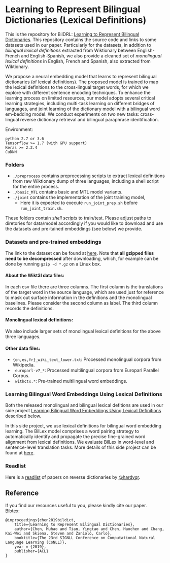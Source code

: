 # Learning to Represent Bilingual Dictionaries (Lexical Definitions)

This is the repository for BilDRL: [Learning to Represent Bilingual Dictionaries](https://www.aclweb.org/anthology/K19-1015.pdf). This repository contains the source code and links to some datasets used in our paper. Particularly for the datasets, in addition to *bilingual lexical definitions* extracted from Wiktionary between English-French and English-Spanish, we also provide a cleaned set of *monolingual lexical definitions* in English, French and Spanish, also extracted from Wiktionary.

We propose a neural embedding model that learns to represent bilingual dictionaries (of lexical definitions). The proposed model is trained to map the lexical definitions to the cross-lingual target words, for which we explore with different sentence encoding techniques. To enhance the learning process on limited resources, our model adopts several critical learning strategies, including multi-task learning on different bridges of languages, and joint learning of the dictionary model with a bilingual word em-bedding model. We conduct experiments on two new tasks: cross-lingual reverse dictionary retrieval and bilingual paraphrase identification.

Environment:

    python 2.7 or 3.6
    Tensorflow >= 1.7 (with GPU support)
    Keras >= 2.2.4
    CuDNN

### Folders

- `./preprocess` contains preprocessing scripts to extract lexical definitions from raw Wiktionary dump of three languages, including a shell script for the entire process.  
- `./basic_MTL` contains basic and MTL model variants.  
- `./joint` contains the implementation of the joint training model,
    -  Here it is expected to execute `run_joint_prep.sh` before `run_joint_train.sh`.

These folders contain *shell scripts* to train/test. Please adjust paths to diretories for data/model accordingly if you would like to download and use the datasets and pre-tained embeddings (see below) we provide.

### Datasets and pre-trained embeddings

The link to the dataset can be found at [here](https://drive.google.com/drive/folders/1Lm6Q5BxeU0ByR6DZcNfbWpntumiIKhYN?usp=sharing). 
Note that **all gzipped files need to be decompressed** after downloading, which, for example can be done by running `gzip -d *.gz` on a Linux box.

#### About the Wikt3l data files:  
In each csv file there are three columns. The first column is the translations of the target word in the source language, which are used just for reference to mask out surface information in the definitions and the monolingual baselines. Please consider the second column as label. The third column records the definitions.   

#### Monolingual lexical definitions:
We also include larger sets of monolingual lexical definitions for the above three languages. 

#### Other data files:
- `{en,es,fr}_wiki_text_lower.txt`: Processed monolingual corpora from Wikipedia.
- ` europarl-v7_*`: Processed multilingual corpora from Europarl Parallel Corpus.
- ` withctx.*`: Pre-trained multilingual word embeddings.

### Learning Bilingual Word Embeddings Using Lexical Definitions
Both the released monolingual and bilingual lexical defitions are used in our side project [Learning Bilingual Word Embeddings Using Lexical Definitions](https://www.aclweb.org/anthology/W19-4316/) described below.

In this side project, we use lexical definitions for bilingual word embedding learning. The BilLex model comprises a word pairing strategy to automatically identify and propagate the precise fine-grained word alignment from lexical definitions. We evaluate BilLex in word-level and sentence-level translation tasks. More details of this side project can be found at [here](https://github.com/swj0419/bilingual_dict_embeddings).

### Readlist
Here is a [readlist](https://github.com/hardyqr/reverse_dictionaries) of papers on reverse dictionaries by [@hardyqr](https://github.com/hardyqr).

## Reference
If you find our resources useful to you, please kindly cite our paper.  
Bibtex:

    @inproceedings{chen2019bildict,
        title={Learning to Represent Bilingual Dictionaries},
        author={Chen, Muhao and Tian, Yingtao and Chen, Haochen and Chang, Kai-Wei and Skiena, Steven and Zaniolo, Carlo},
        booktitle={The 23rd SIGNLL Conference on Computational Natural Language Learning (CoNLL)},
        year = {2019},
        publisher={ACL}
    }
